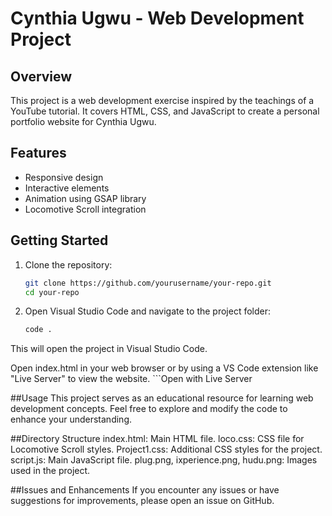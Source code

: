 # Cynthia Ugwu - Web Development Project

## Overview

This project is a web development exercise inspired by the teachings of a YouTube tutorial. It covers HTML, CSS, and JavaScript to create a personal portfolio website for Cynthia Ugwu.

## Features

- Responsive design
- Interactive elements
- Animation using GSAP library
- Locomotive Scroll integration

## Getting Started

1. Clone the repository:

   ```bash
   git clone https://github.com/yourusername/your-repo.git
   cd your-repo
2. Open Visual Studio Code and navigate to the project folder:

   ```bash
   code .
   
This will open the project in Visual Studio Code.

Open index.html in your web browser or by using a VS Code extension like "Live Server" to view the website.
    ```Open with Live Server

##Usage
This project serves as an educational resource for learning web development concepts. Feel free to explore and modify the code to enhance your understanding.

##Directory Structure
index.html: Main HTML file.
loco.css: CSS file for Locomotive Scroll styles.
Project1.css: Additional CSS styles for the project.
script.js: Main JavaScript file.
plug.png, ixperience.png, hudu.png: Images used in the project.

##Issues and Enhancements
If you encounter any issues or have suggestions for improvements, please open an issue on GitHub.
